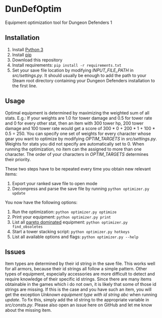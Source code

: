 # DunDefOptim

Equipment optimization tool for Dungeon Defenders 1

## Installation
1. Install [Python 3](https://www.python.org/)
2. Install [pip](https://pypi.org/project/pip/)
3. Download this repository
4. Install requirements: `pip install -r requirements.txt`
5. Set your save file location by modifying *INPUT_FILE_PATH* in *src/settings.py*. It should usually be enough to add the path to your Steam root directory containing your Dungeon Defenders installation to the first line.

## Usage
Optimal equipment is determined by maximizing the weighted sum of all stats. E.g.: If your weights are 1.0 for tower damage and 0.5 for 
tower rate and 0 for every other stat, then an item with 300 tower hp, 200 tower damage and 100 tower rate would get a score of 300 * 0 + 
200 * 1 + 100 * 0.5 = 250. You can specify one set of weights for every character whose gear you want to optimize by modifying 
*OPTIM_TARGETS* in *src/settings.py*. Weights for stats you did not specify are automatically set to 0. When running the 
optimization, no item can the assigned to more than one character. The order of your characters in *OPTIM_TARGETS* determines their 
priority.

These two steps have to be repeated every time you obtain new relevant items:

1. Export your ranked save file to open mode
2. Decompress and parse the save file by running `python optimizer.py update`

You now have the following options:

1. Run the optimization: `python optimizer.py optimize`
2. Print your equipment: `python optimizer.py print`
3. List all [pareto dominated](https://en.wikipedia.org/wiki/Pareto_efficiency) equipment: `python optimizer.py find_obsoletes`
4. Start a tower stacking script: `python optimizer.py hotkeys`
5. List all available options and flags: `python optimizer.py --help` 

## Issues
Item types are determined by their id string in the save file. This works well for all armors, because their id strings all follow a simple pattern.
Other types of equipment, especially accessories are more difficult to detect and require knowledge of their specific id strings. Since there are
many items obtainable in the games which i do not own, it is likely that some of those id strings are missing. If this is the case and you have
such an item, you will get the exception *Unknown equipment type with id string abc* when running *update*. To fix this, simply add the id 
string to the appropriate variable in *src/consts.py*. Please also open an issue here on GitHub and let me know about the missing item.
